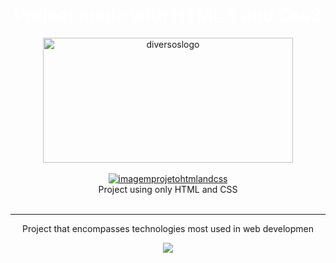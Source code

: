 
<div style="text-align: center"> 
<h1 style="text-align: center"><a  style="color: white; text-decoration: unset;"  href="https://jp0liveira.github.io/01frontendprojects/" target="_blank">Project made with HTML 5 and Css3</a></h1>
<img alt="diversoslogo" height="200" width="400" src="https://user-images.githubusercontent.com/106454449/178341906-6628c420-8f59-4b15-93a8-6a7803c6a32d.png">
</div>
<br/>
<div style="text-align: center">
<a href="https://jp0liveira.github.io/01frontendprojects/" target = "_blank"><img src="https://user-images.githubusercontent.com/106454449/181385855-358ba244-486d-4752-b439-ef30d7ce4bf9.png" alt="imagemprojetohtmlandcss"></a>
<figcaption style="text-align: center">Project using only HTML and CSS </figcaption>
</div>
<br>
<hr/>
<div align= center>
<p style="text-align: center">
Project that encompasses technologies most used in web developmen</p>
</div>
<div align= center> 
<a href="https://github.com/Jp0liveira" target = "_blank"><img src="https://user-images.githubusercontent.com/106454449/170875557-946eb2b1-085d-47aa-9a48-f90e038f94a8.jpg"></a>
</div>
